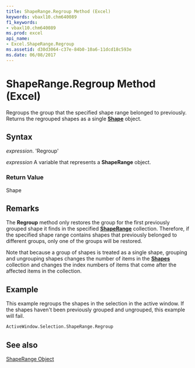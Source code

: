 ```yaml
---
title: ShapeRange.Regroup Method (Excel)
keywords: vbaxl10.chm640089
f1_keywords:
- vbaxl10.chm640089
ms.prod: excel
api_name:
- Excel.ShapeRange.Regroup
ms.assetid: d30d3064-c37e-84b0-10a6-11dcd18c593e
ms.date: 06/08/2017
---
```



# ShapeRange.Regroup Method (Excel)

Regroups the group that the specified shape range belonged to previously. Returns the regrouped shapes as a single  **[Shape](Excel.Shape.md)** object.


## Syntax

 _expression_. 'Regroup'

 _expression_ A variable that represents a **ShapeRange** object.


### Return Value

Shape


## Remarks

The  **Regroup** method only restores the group for the first previously grouped shape it finds in the specified **[ShapeRange](Excel.ShapeRange.md)** collection. Therefore, if the specified shape range contains shapes that previously belonged to different groups, only one of the groups will be restored.

Note that because a group of shapes is treated as a single shape, grouping and ungrouping shapes changes the number of items in the  **[Shapes](Excel.Shapes.md)** collection and changes the index numbers of items that come after the affected items in the collection.


## Example

This example regroups the shapes in the selection in the active window. If the shapes haven't been previously grouped and ungrouped, this example will fail.


```vb
ActiveWindow.Selection.ShapeRange.Regroup
```


## See also


[ShapeRange Object](Excel.ShapeRange.md)

